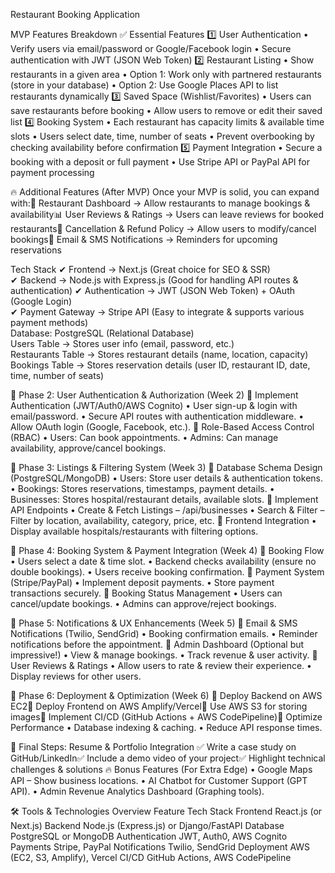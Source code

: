 Restaurant Booking Application  

MVP Features Breakdown
✅ Essential Features
1️⃣ User Authentication
	•	Verify users via email/password or Google/Facebook login
	•	Secure authentication with JWT (JSON Web Token)
2️⃣ Restaurant Listing
	•	Show restaurants in a given area
	•	Option 1: Work only with partnered restaurants (store in your database)
	•	Option 2: Use Google Places API to list restaurants dynamically
3️⃣ Saved Space (Wishlist/Favorites)
	•	Users can save restaurants before booking
	•	Allow users to remove or edit their saved list
4️⃣ Booking System
	•	Each restaurant has capacity limits & available time slots
	•	Users select date, time, number of seats
	•	Prevent overbooking by checking availability before confirmation
5️⃣ Payment Integration
	•	Secure a booking with a deposit or full payment
	•	Use Stripe API or PayPal API for payment processing

🔥 Additional Features (After MVP)
Once your MVP is solid, you can expand with:🚀 Restaurant Dashboard → Allow restaurants to manage bookings & availability📊 User Reviews & Ratings → Users can leave reviews for booked restaurants🔄 Cancellation & Refund Policy → Allow users to modify/cancel bookings🔔 Email & SMS Notifications → Reminders for upcoming reservations

Tech Stack
✔ Frontend → Next.js (Great choice for SEO & SSR)  
✔ Backend → Node.js with Express.js (Good for handling API routes & authentication)
✔ Authentication → JWT (JSON Web Token) + OAuth (Google Login)  
✔ Payment Gateway → Stripe API (Easy to integrate & supports various payment methods)  
Database: PostgreSQL (Relational Database)  
Users Table → Stores user info (email, password, etc.)  
Restaurants Table → Stores restaurant details (name, location, capacity)  
Bookings Table → Stores reservation details (user ID, restaurant ID, date, time, number of seats)  

🔹 Phase 2: User Authentication & Authorization (Week 2)
📌 Implement Authentication (JWT/Auth0/AWS Cognito)
	•	User sign-up & login with email/password.
	•	Secure API routes with authentication middleware.
	•	Allow OAuth login (Google, Facebook, etc.).
📌 Role-Based Access Control (RBAC)
	•	Users: Can book appointments.
	•	Admins: Can manage availability, approve/cancel bookings.

🔹 Phase 3: Listings & Filtering System (Week 3)
📌 Database Schema Design (PostgreSQL/MongoDB)
	•	Users: Store user details & authentication tokens.
	•	Bookings: Stores reservations, timestamps, payment details.
	•	Businesses: Stores hospital/restaurant details, available slots.
📌 Implement API Endpoints
	•	Create & Fetch Listings – /api/businesses
	•	Search & Filter – Filter by location, availability, category, price, etc.
📌 Frontend Integration
	•	Display available hospitals/restaurants with filtering options.

🔹 Phase 4: Booking System & Payment Integration (Week 4)
📌 Booking Flow
	•	Users select a date & time slot.
	•	Backend checks availability (ensure no double bookings).
	•	Users receive booking confirmation.
📌 Payment System (Stripe/PayPal)
	•	Implement deposit payments.
	•	Store payment transactions securely.
📌 Booking Status Management
	•	Users can cancel/update bookings.
	•	Admins can approve/reject bookings.

🔹 Phase 5: Notifications & UX Enhancements (Week 5)
📌 Email & SMS Notifications (Twilio, SendGrid)
	•	Booking confirmation emails.
	•	Reminder notifications before the appointment.
📌 Admin Dashboard (Optional but impressive!)
	•	View & manage bookings.
	•	Track revenue & user activity.
📌 User Reviews & Ratings
	•	Allow users to rate & review their experience.
	•	Display reviews for other users.

🔹 Phase 6: Deployment & Optimization (Week 6)
📌 Deploy Backend on AWS EC2📌 Deploy Frontend on AWS Amplify/Vercel📌 Use AWS S3 for storing images📌 Implement CI/CD (GitHub Actions + AWS CodePipeline)📌 Optimize Performance
	•	Database indexing & caching.
	•	Reduce API response times.

🎯 Final Steps: Resume & Portfolio Integration
✅ Write a case study on GitHub/LinkedIn✅ Include a demo video of your project✅ Highlight technical challenges & solutions
🔥 Bonus Features (For Extra Edge)
	•	Google Maps API – Show business locations.
	•	AI Chatbot for Customer Support (GPT API).
	•	Admin Revenue Analytics Dashboard (Graphing tools).

🛠 Tools & Technologies Overview
Feature
Tech Stack
Frontend
React.js (or Next.js)
Backend
Node.js (Express.js) or Django/FastAPI
Database
PostgreSQL or MongoDB
Authentication
JWT, Auth0, AWS Cognito
Payments
Stripe, PayPal
Notifications
Twilio, SendGrid
Deployment
AWS (EC2, S3, Amplify), Vercel
CI/CD
GitHub Actions, AWS CodePipeline
